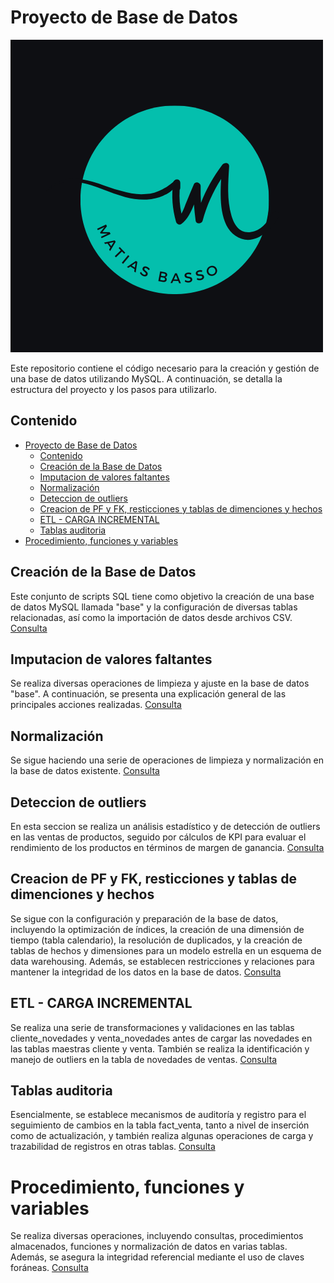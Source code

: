 # Proyecto de Base de Datos

![Logo](img/Logo%20.png)

Este repositorio contiene el código necesario para la creación y gestión de una base de datos utilizando MySQL. A continuación, se detalla la estructura del proyecto y los pasos para utilizarlo.

## Contenido

- [Proyecto de Base de Datos](#proyecto-de-base-de-datos)
  - [Contenido](#contenido)
  - [Creación de la Base de Datos](#creación-de-la-base-de-datos)
  - [Imputacion de valores faltantes](#imputacion-de-valores-faltantes)
  - [Normalización](#normalización)
  - [Deteccion de outliers](#deteccion-de-outliers)
  - [Creacion de PF y FK, resticciones y tablas de dimenciones y hechos](#creacion-de-pf-y-fk-resticciones-y-tablas-de-dimenciones-y-hechos)
  - [ETL - CARGA INCREMENTAL](#etl---carga-incremental)
  - [Tablas auditoria](#tablas-auditoria)
- [Procedimiento, funciones y variables](#procedimiento-funciones-y-variables)

## Creación de la Base de Datos

Este conjunto de scripts SQL tiene como objetivo la creación de una base de datos MySQL llamada "base" y la configuración de diversas tablas relacionadas, así como la importación de datos desde archivos CSV. [Consulta](https://github.com/tu_usuario/tu_repositorio/blob/main/Querys/01-creacion-carga-datos.sql)


## Imputacion de valores faltantes

Se realiza diversas operaciones de limpieza y ajuste en la base de datos "base". A continuación, se presenta una explicación general de las principales acciones realizadas. [Consulta](https://github.com/tu_usuario/tu_repositorio/blob/main/Querys/02-Nombres-de-los-campos-Tipos-de-datos-Imputacion-de-valores-faltantes-Eliminacion-de-columnas-sin-uso.sql)

## Normalización

Se sigue haciendo una serie de operaciones de limpieza y normalización en la base de datos existente. [Consulta](https://github.com/tu_usuario/tu_repositorio/blob/main/Querys/03-Normalizacion-limpieza-de-datos.sql)

## Deteccion de outliers

En esta seccion  se realiza un análisis estadístico y de detección de outliers en las ventas de productos, seguido por cálculos de KPI para evaluar el rendimiento de los productos en términos de margen de ganancia. [Consulta](https://github.com/tu_usuario/tu_repositorio/blob/main/Querys/04-Detección-de-Outliers.sql)

## Creacion de PF y FK, resticciones y tablas de dimenciones y hechos

Se sigue con la configuración y preparación de la base de datos, incluyendo la optimización de índices, la creación de una dimensión de tiempo (tabla calendario), la resolución de duplicados, y la creación de tablas de hechos y dimensiones para un modelo estrella en un esquema de data warehousing. Además, se establecen restricciones y relaciones para mantener la integridad de los datos en la base de datos. [Consulta](https://github.com/tu_usuario/tu_repositorio/blob/main/Querys/05-Creacion-de-PK-FK-Restricciones-Creacion-de-tabla-hechos.sql)

## ETL - CARGA INCREMENTAL

Se realiza una serie de transformaciones y validaciones en las tablas cliente_novedades y venta_novedades antes de cargar las novedades en las tablas maestras cliente y venta. También se realiza la identificación y manejo de outliers en la tabla de novedades de ventas. [Consulta](https://github.com/tu_usuario/tu_repositorio/blob/main/Querys/06-Carga-Incremental-ETL.sql)

## Tablas auditoria

Esencialmente, se establece mecanismos de auditoría y registro para el seguimiento de cambios en la tabla fact_venta, tanto a nivel de inserción como de actualización, y también realiza algunas operaciones de carga y trazabilidad de registros en otras tablas. [Consulta](https://github.com/tu_usuario/tu_repositorio/blob/main/Querys/07-Tablas-Auditoria.sql)

# Procedimiento, funciones y variables

Se realiza diversas operaciones, incluyendo consultas, procedimientos almacenados, funciones y normalización de datos en varias tablas. Además, se asegura la integridad referencial mediante el uso de claves foráneas. [Consulta](https://github.com/tu_usuario/tu_repositorio/blob/main/Querys/08-procedimientos-funciones-variables.sql)
